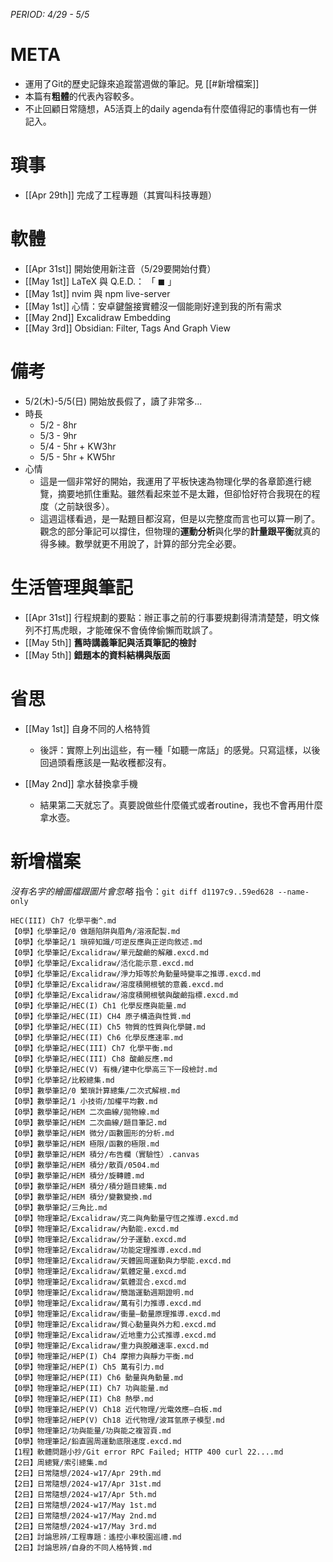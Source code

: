  *PERIOD: 4/29 - 5/5*
# META
- 運用了Git的歷史記錄來追蹤當週做的筆記。見 [[#新增檔案]]
- 本篇有**粗體**的代表內容較多。
- 不止回顧日常隨想，A5活頁上的daily agenda有什麼值得記的事情也有一併記入。
# 瑣事
- [[Apr 29th]] 完成了工程專題（其實叫科技專題）

# 軟體
- [[Apr 31st]] 開始使用新注音（5/29要開始付費）
- [[May 1st]] LaTeX 與 Q.E.D.： 「 $\blacksquare$ 」
- [[May 1st]] nvim 與 npm live-server
- [[May 1st]] 心情：安卓鍵盤接實體沒一個能剛好達到我的所有需求
- [[May 2nd]] Excalidraw Embedding
- [[May 3rd]] Obsidian: Filter, Tags And Graph View

# 備考
- 5/2(木)-5/5(日) 開始放長假了，讀了非常多...
- 時長
	- 5/2 - 8hr
	- 5/3 - 9hr
	- 5/4 - 5hr + KW3hr
	- 5/5 - 5hr + KW5hr
- 心情
	- 這是一個非常好的開始，我運用了平板快速為物理化學的各章節進行總覽，摘要地抓住重點。雖然看起來並不是太難，但卻恰好符合我現在的程度（之前缺很多）。
	- 這週這樣看過，是一點題目都沒寫，但是以完整度而言也可以算一刷了。觀念的部分筆記可以撐住，但物理的**運動分析**與化學的**計量跟平衡**就真的得多練。數學就更不用說了，計算的部分完全必要。

# 生活管理與筆記
- [[Apr 31st]] 行程規劃的要點：辦正事之前的行事要規劃得清清楚楚，明文條列不打馬虎眼，才能確保不會僥倖偷懶而耽誤了。
- [[May 5th]] **舊時講義筆記與活頁筆記的檢討**
- [[May 5th]] **錯題本的資料結構與版面**

# 省思
- [[May 1st]] 自身不同的人格特質
	- 後評：實際上列出這些，有一種「如聽一席話」的感覺。只寫這樣，以後回過頭看應該是一點收穫都沒有。

- [[May 2nd]] 拿水替換拿手機
	- 結果第二天就忘了。真要說做些什麼儀式或者routine，我也不會再用什麼拿水壺。

# 新增檔案
*沒有名字的繪圖檔跟圖片會忽略*
指令：`git diff d1197c9..59ed628 --name-only`
```log
HEC(III) Ch7 化學平衡^.md
【0學】化學筆記/0 做題陷阱與眉角/溶液配製.md
【0學】化學筆記/1 瑣碎知識/可逆反應與正逆向敘述.md
【0學】化學筆記/Excalidraw/單元酸鹼的解離.excd.md
【0學】化學筆記/Excalidraw/活化能示意.excd.md
【0學】化學筆記/Excalidraw/淨力矩等於角動量時變率之推導.excd.md
【0學】化學筆記/Excalidraw/溶度積開根號的意義.excd.md
【0學】化學筆記/Excalidraw/溶度積開根號與酸鹼指標.excd.md
【0學】化學筆記/HEC(I) Ch1 化學反應與能量.md
【0學】化學筆記/HEC(II) CH4 原子構造與性質.md
【0學】化學筆記/HEC(II) Ch5 物質的性質與化學鍵.md
【0學】化學筆記/HEC(II) Ch6 化學反應速率.md
【0學】化學筆記/HEC(III) Ch7 化學平衡.md
【0學】化學筆記/HEC(III) Ch8 酸鹼反應.md
【0學】化學筆記/HEC(V) 有機/建中化學高三下一段檢討.md
【0學】化學筆記/比較總集.md
【0學】數學筆記/0 繁瑣計算總集/二次式解根.md
【0學】數學筆記/1 小技術/加權平均數.md
【0學】數學筆記/HEM 二次曲線/拋物線.md
【0學】數學筆記/HEM 二次曲線/題目筆記.md
【0學】數學筆記/HEM 微分/函數圖形的分析.md
【0學】數學筆記/HEM 極限/函數的極限.md
【0學】數學筆記/HEM 積分/布告欄（實驗性）.canvas
【0學】數學筆記/HEM 積分/散頁/0504.md
【0學】數學筆記/HEM 積分/旋轉體.md
【0學】數學筆記/HEM 積分/積分題目總集.md
【0學】數學筆記/HEM 積分/變數變換.md
【0學】數學筆記/三角比.md
【0學】物理筆記/Excalidraw/克二與角動量守恆之推導.excd.md
【0學】物理筆記/Excalidraw/內動能.excd.md
【0學】物理筆記/Excalidraw/分子運動.excd.md
【0學】物理筆記/Excalidraw/功能定理推導.excd.md
【0學】物理筆記/Excalidraw/天體圓周運動與力學能.excd.md
【0學】物理筆記/Excalidraw/氣體定量.excd.md
【0學】物理筆記/Excalidraw/氣體混合.excd.md
【0學】物理筆記/Excalidraw/簡諧運動週期證明.md
【0學】物理筆記/Excalidraw/萬有引力推導.excd.md
【0學】物理筆記/Excalidraw/衝量—動量原理推導.excd.md
【0學】物理筆記/Excalidraw/質心動量與外力和.excd.md
【0學】物理筆記/Excalidraw/近地重力公式推導.excd.md
【0學】物理筆記/Excalidraw/重力與脫離速率.excd.md
【0學】物理筆記/HEP(I) Ch4 摩擦力與靜力平衡.md
【0學】物理筆記/HEP(I) Ch5 萬有引力.md
【0學】物理筆記/HEP(II) Ch6 動量與角動量.md
【0學】物理筆記/HEP(II) Ch7 功與能量.md
【0學】物理筆記/HEP(II) Ch8 熱學.md
【0學】物理筆記/HEP(V) Ch18 近代物理/光電效應—白板.md
【0學】物理筆記/HEP(V) Ch18 近代物理/波耳氫原子模型.md
【0學】物理筆記/功與能量/功與能之複習頁.md
【0學】物理筆記/鉛直圓周運動底限速度.excd.md
【1程】軟體問題小抄/Git error RPC Failed; HTTP 400 curl 22....md
【2日】周總覽/索引總集.md
【2日】日常隨想/2024-w17/Apr 29th.md
【2日】日常隨想/2024-w17/Apr 31st.md
【2日】日常隨想/2024-w17/Apr 5th.md
【2日】日常隨想/2024-w17/May 1st.md
【2日】日常隨想/2024-w17/May 2nd.md
【2日】日常隨想/2024-w17/May 3rd.md
【2日】討論思辨/工程專題：遙控小車校園巡禮.md
【2日】討論思辨/自身的不同人格特質.md
```
